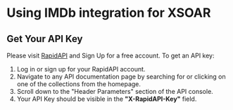 # Using IMDb integration for XSOAR

## Get Your API Key
Please visit [RapidAPI](https://rapidapi.com/) and Sign Up for a free account. To get an API key:  
1. Log in or sign up for your RapidAPI account.
2. Navigate to any API documentation page by searching for or clicking on one of the collections from the homepage.
3. Scroll down to the "Header Parameters" section of the API console.
4. Your API Key should be visible in the **"X-RapidAPI-Key"** field.

